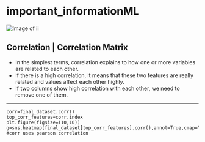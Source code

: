 # important_informationML
![Image of ii](http://educationprofessional.info/wp-content/uploads/2020/04/important-update.jpg)

## Correlation | Correlation Matrix

- In the simplest terms, correlation explains to how one or more variables are related to each other. 
- If there is a high correlation, it means that these two features are really related and values affect each other highly.
- If two columns show high correlation with each other, we need to remove one of them.
---
 ```
 corr=final_dataset.corr()
top_corr_features=corr.index
plt.figure(figsize=(10,10))
g=sns.heatmap(final_dataset[top_corr_features].corr(),annot=True,cmap="RdYlGn")
#corr uses pearson correlation
```




